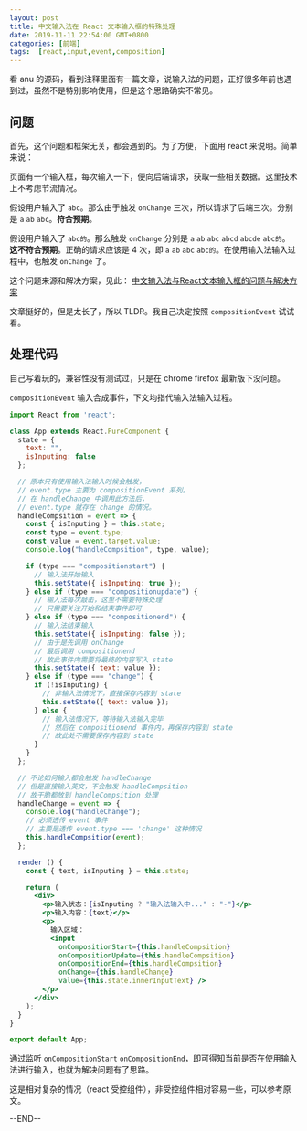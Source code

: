 ```yaml
---
layout: post
title: 中文输入法在 React 文本输入框的特殊处理
date: 2019-11-11 22:54:00 GMT+0800
categories: [前端]
tags:  [react,input,event,composition]
---
```


看 anu 的源码，看到注释里面有一篇文章，说输入法的问题，正好很多年前也遇到过，虽然不是特别影响使用，但是这个思路确实不常见。

<!-- more -->

## 问题

首先，这个问题和框架无关，都会遇到的。为了方便，下面用 react 来说明。简单来说：

页面有一个输入框，每次输入一下，便向后端请求，获取一些相关数据。这里技术上不考虑节流情况。

假设用户输入了 `abc`。那么由于触发 `onChange` 三次，所以请求了后端三次。分别是 `a` `ab` `abc`。**符合预期**。

假设用户输入了 `abc的`。那么触发 `onChange` 分别是 `a` `ab` `abc` `abcd` `abcde` `abc的`。**这不符合预期**。正确的请求应该是 4 次，即 `a` `ab` `abc` `abc的`。在使用输入法输入过程中，也触发 `onChange` 了。

这个问题来源和解决方案，见此： [中文输入法与React文本输入框的问题与解决方案](https://segmentfault.com/a/1190000008023476)

文章挺好的，但是太长了，所以 TLDR。我自己决定按照 `compositionEvent` 试试看。

## 处理代码

自己写着玩的，兼容性没有测试过，只是在 chrome firefox 最新版下没问题。

`compositionEvent` 输入合成事件，下文均指代输入法输入过程。

```jsx
import React from 'react';

class App extends React.PureComponent {
  state = {
    text: "",
    isInputing: false
  };

  // 原本只有使用输入法输入时候会触发，
  // event.type 主要为 compositionEvent 系列。
  // 在 handleChange 中调用此方法后，
  // event.type 就存在 change 的情况。
  handleCompsition = event => {
    const { isInputing } = this.state;
    const type = event.type;
    const value = event.target.value;
    console.log("handleCompsition", type, value);

    if (type === "compositionstart") {
      // 输入法开始输入
      this.setState({ isInputing: true });
    } else if (type === "compositionupdate") {
      // 输入法每次敲击，这里不需要特殊处理
      // 只需要关注开始和结束事件即可
    } else if (type === "compositionend") {
      // 输入法结束输入
      this.setState({ isInputing: false });
      // 由于是先调用 onChange
      // 最后调用 compositionend
      // 故此事件内需要将最终的内容写入 state
      this.setState({ text: value });
    } else if (type === "change") {
      if (!isInputing) {
        // 非输入法情况下，直接保存内容到 state
        this.setState({ text: value });
      } else {
        // 输入法情况下，等待输入法输入完毕
        // 然后在 compositionend 事件内，再保存内容到 state
        // 故此处不需要保存内容到 state
      }
    }
  };

  // 不论如何输入都会触发 handleChange
  // 但是直接输入英文，不会触发 handleCompsition
  // 故干脆都放到 handleCompsition 处理
  handleChange = event => {
    console.log("handleChange");
    // 必须透传 event 事件
    // 主要是透传 event.type === 'change' 这种情况
    this.handleCompsition(event);
  };

  render () {
    const { text, isInputing } = this.state;

    return (
      <div>
        <p>输入状态：{isInputing ? "输入法输入中..." : "-"}</p>
        <p>输入内容：{text}</p>
        <p>
          输入区域：
          <input
            onCompositionStart={this.handleCompsition}
            onCompositionUpdate={this.handleCompsition}
            onCompositionEnd={this.handleCompsition}
            onChange={this.handleChange}
            value={this.state.innerInputText} />
        </p>
      </div>
    );
  }
}

export default App;
```

通过监听 `onCompositionStart` `onCompositionEnd`，即可得知当前是否在使用输入法进行输入，也就为解决问题有了思路。

这是相对复杂的情况（react 受控组件），非受控组件相对容易一些，可以参考原文。

--END--